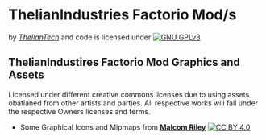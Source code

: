# **ThelianIndustries Factorio Mod/s**
by [*ThelianTech*](https://github.com/ThelianTech) and code is licensed under [![GNU GPLv3][gnu-shield]][gnu]

## ThelianIndustires Factorio Mod Graphics and Assets 
  Licensed under different creative commons licenses due to using assets obatianed from other artists and parties. 
  All respective works will fall under the respective Owners licenses and terms.
- Some Graphical Icons and Mipmaps from [**Malcom Riley**](https://github.com/malcolmriley) [![CC BY 4.0][cc-by-shield]][cc-by]




[cc-by]: http://creativecommons.org/licenses/by/4.0/
[cc-by-shield]: https://img.shields.io/badge/License-CC%20BY%204.0-lightgrey.svg
[gnu]: https://choosealicense.com/licenses/gpl-3.0/
[gnu-shield]: https://img.shields.io/badge/license-%20%20GNU%20GPLv3%20-green?style=plastic

